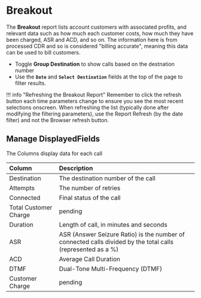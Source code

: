 # Breakout
The **Breakout** report lists account customers with associated profits, and relevant data such as how much each customer costs, how much they have been charged, ASR and ACD, and so on. The information here is from processed CDR and so is considered "billing accurate", meaning this data can be used to bill customers. 

+ Toggle **Group Destination** to show calls based on the destnation number
+ Use the **`Date`** and **`Select Destination`** fields at the top of the page to filter results. 

!!! info "Refreshing the Breakout Report"
    Remember to click the refresh button each time parameters change to ensure you see the most recent selections onscreen. When refreshing the list (typically done after modifying the filtering parameters), use the Report Refresh (by the date filter) and not the Browser refresh button. 


## Manage DisplayedFields
The Columns display data for each call

|Column|Description |
|:------------|:-------------------------------------------------|
|Destination|The destination number of the call|
|Attempts|The number of retries|
|Connected|Final status of the call|
|Total Customer Charge|pending|
|Duration|Length of call, in minutes and seconds|
|ASR|ASR (Answer Seizure Ratio) is the number of connected calls divided by the total calls (represented as a %)|
|ACD|Average Call Duration|
|DTMF|Dual-Tone Multi-Frequency (DTMF)|
|Customer Charge|pending|



